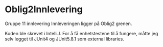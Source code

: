 # Oblig2Innlevering
Gruppe 11 innlevering
Innleveringen ligger på Oblig2 grenen.

Koden ble skrevet i IntelliJ. For å få enhetstestene til å fungere, måtte jeg selv legget til JUnit4 og JUnit5.8.1 som external libraries.
